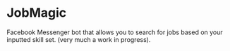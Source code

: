 # JobMagic
Facebook Messenger bot that allows you to search for jobs based on your inputted skill set. (very much a work in progress).
